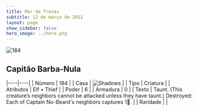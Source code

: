 ```yaml
---
title: Mar de Trevas
subtitle: 12 de março de 2021
layout: page
show_sidebar: false
hero_image: ../hero.png
---
```


![184](https://cdn.keyforgegame.com/media/card_front/pt/496_184_85C27W4FCQP_pt.png)

## Capitão Barba-Nula

|----|----|
| Número | 184 |
| Casa | ![Shadows](https://archonarcana.com/images/thumb/e/ee/Shadows.png/22px-Shadows.png "Sombras") |
| Tipo | Criatura |
| Atributos | Elf • Thief |
| Poder | 6 |
| Armadura | 0 |
| Texto | Taunt. (This creature’s neighbors cannot be attacked unless they have taunt.)  Destroyed: Each of Captain No-Beard's neighbors captures 1. |
| Raridade |  |

